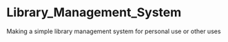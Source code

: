 # Library_Management_System
Making a simple library management system for personal use or other uses
